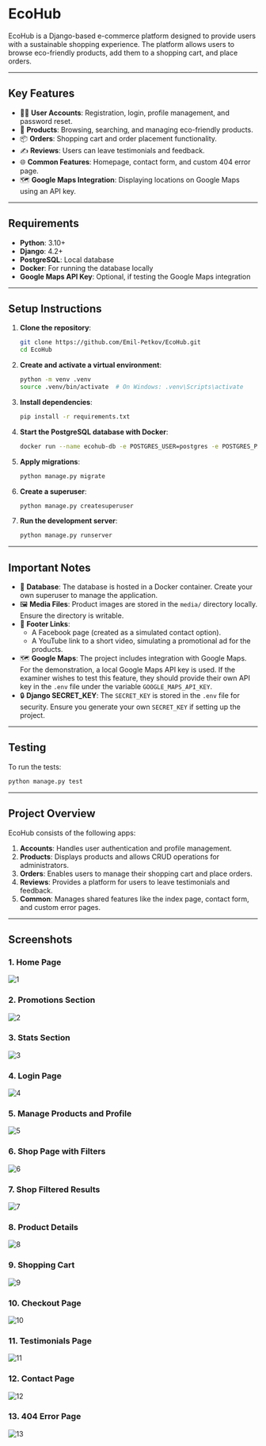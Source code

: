 # **EcoHub**

EcoHub is a Django-based e-commerce platform designed to provide users with a sustainable shopping experience. The platform allows users to browse eco-friendly products, add them to a shopping cart, and place orders.

---

## **Key Features**
- 🧑‍💻 **User Accounts**: Registration, login, profile management, and password reset.
- 🛒 **Products**: Browsing, searching, and managing eco-friendly products.
- 📦 **Orders**: Shopping cart and order placement functionality.
- ✍️ **Reviews**: Users can leave testimonials and feedback.
- 🌐 **Common Features**: Homepage, contact form, and custom 404 error page.
- 🗺️ **Google Maps Integration**: Displaying locations on Google Maps using an API key.

---

## **Requirements**
- **Python**: 3.10+
- **Django**: 4.2+
- **PostgreSQL**: Local database
- **Docker**: For running the database locally
- **Google Maps API Key**: Optional, if testing the Google Maps integration

---

## **Setup Instructions**

1. **Clone the repository**:
   ```bash
   git clone https://github.com/Emil-Petkov/EcoHub.git
   cd EcoHub
   ```

2. **Create and activate a virtual environment**:
   ```bash
   python -m venv .venv
   source .venv/bin/activate  # On Windows: .venv\Scripts\activate
   ```

3. **Install dependencies**:
   ```bash
   pip install -r requirements.txt
   ```

4. **Start the PostgreSQL database with Docker**:
   ```bash
   docker run --name ecohub-db -e POSTGRES_USER=postgres -e POSTGRES_PASSWORD=postgres -e POSTGRES_DB=ecohub -p 5432:5432 -d postgres
   ```

5. **Apply migrations**:
   ```bash
   python manage.py migrate
   ```

6. **Create a superuser**:
   ```bash
   python manage.py createsuperuser
   ```

7. **Run the development server**:
   ```bash
   python manage.py runserver
   ```

---

## **Important Notes**
- 📂 **Database**: The database is hosted in a Docker container. Create your own superuser to manage the application.
- 🖼️ **Media Files**: Product images are stored in the `media/` directory locally. Ensure the directory is writable.
- 🔗 **Footer Links**:
  - A Facebook page (created as a simulated contact option).
  - A YouTube link to a short video, simulating a promotional ad for the products.
- 🗺️ **Google Maps**: The project includes integration with Google Maps. For the demonstration, a local Google Maps API key is used. If the examiner wishes to test this feature, they should provide their own API key in the `.env` file under the variable `GOOGLE_MAPS_API_KEY`.
- 🔒 **Django SECRET_KEY**: The `SECRET_KEY` is stored in the `.env` file for security. Ensure you generate your own `SECRET_KEY` if setting up the project.

---

## **Testing**
To run the tests:
```bash
python manage.py test
```

---

## **Project Overview**
EcoHub consists of the following apps:

1. **Accounts**: Handles user authentication and profile management.
2. **Products**: Displays products and allows CRUD operations for administrators.
3. **Orders**: Enables users to manage their shopping cart and place orders.
4. **Reviews**: Provides a platform for users to leave testimonials and feedback.
5. **Common**: Manages shared features like the index page, contact form, and custom error pages.

---

## **Screenshots**

### 1. Home Page
![1](https://github.com/user-attachments/assets/1f6f4f99-9f16-4026-8460-c481cdc30cdd)


### 2. Promotions Section
![2](https://github.com/user-attachments/assets/a2e41406-91f4-4c42-b1c5-30d839fa9647)


### 3. Stats Section
![3](https://github.com/user-attachments/assets/43efd3bd-e487-40dd-b074-542a8c6cdd2c)


### 4. Login Page
![4](https://github.com/user-attachments/assets/0f4a519a-0c45-4318-a8fe-d18b03a6462e)


### 5. Manage Products and Profile
![5](https://github.com/user-attachments/assets/eb475dd0-b292-4379-8b33-56c8dbcef288)


### 6. Shop Page with Filters
![6](https://github.com/user-attachments/assets/5c7a5176-7912-4aec-b71a-e7b026bb9d24)


### 7. Shop Filtered Results
![7](https://github.com/user-attachments/assets/d118567a-9506-43c0-bd52-634d12a7a392)


### 8. Product Details
![8](https://github.com/user-attachments/assets/53e660cc-e744-4fbd-a7eb-21602081d5c3)


### 9. Shopping Cart
![9](https://github.com/user-attachments/assets/68fd4324-a5cb-4dd5-8bee-79f5d70e0ace)


### 10. Checkout Page
![10](https://github.com/user-attachments/assets/3e30b511-ebe5-42ee-9078-7911dd59346a)

### 11. Testimonials Page
![11](https://github.com/user-attachments/assets/ffeded3c-38d7-4203-9ecf-aa9249191d35)


### 12. Contact Page
![12](https://github.com/user-attachments/assets/48c6ca70-e379-4ac1-969e-814b33d810f6)

### 13. 404 Error Page
![13](https://github.com/user-attachments/assets/8994cc07-e7fc-418d-83cb-fe711ddfdab6)


